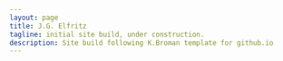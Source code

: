 ```yaml
---
layout: page
title: J.G. Elfritz
tagline: initial site build, under construction.
description: Site build following K.Broman template for github.io
---
```


<!---[Github Pages](https://pages.github.com) provide a simple way to make a --->
<!---website using--->
<!---[Markdown](https://daringfireball.net/projects/markdown/) and--->
<!---[git](https://git-scm.com).--->

<!---For me, the painful aspects of making a website are--->

<!---- Working with html and css--->
<!---- Finding a hosting site--->
<!---- Transferring stuff to the hosting site--->

<!---With [GitHub Pages](https://pages.github.com), you just write things in--->
<!---[Markdown](https://daringfireball.net/projects/markdown/),--->
<!---[GitHub](https://github.com) hosts the site for you, and you just push--->
<!---material to your GitHub repository with `git add`, `git commit`, and--->
<!---`git push`.--->

<!---If you love [git](https://git-scm.com/) and--->
<!---[GitHub](https://github.com), you'll love--->
<!---[GitHub Pages](https://pages.github.com), too.--->

<!---The sites use [Jekyll](https://jekyllrb.com/), a--->
<!---[ruby](https://www.ruby-lang.org/en/) [gem](https://rubygems.org/), to--->
<!---convert Markdown files to html, and this part is done--->
<!---automatically when you push the materials to the `gh-pages` branch--->
<!---of a GitHub repository.--->

<!---The [GitHub](https://pages.github.com) and--->
<!---[Jekyll](https://jekyllrb.com) documentation is great, but I thought it--->
<!---would be useful to have a minimal tutorial, for those who just want to--->
<!---get going immediately with a simple site. To some readers, what GitHub--->
<!---has might be simpler and more direct.  But if you just want to create--->
<!---a site like the one you're looking at now, read on.--->

<!---Start by reading the [Overview page](pages/overview.html), which--->
<!---explains the basic structure of these sites. Then read--->
<!---[how to make an independent website](pages/independent_site.html). Then--->
<!---read any of the other things, such as--->
<!---[how to test your site locally](pages/local_test.html).--->

<!---- [Overview](pages/overview.html)--->
<!---- [Making an independent website](pages/independent_site.html)--->
<!---- [Making a personal site](pages/user_site.html)--->
<!---- [Making a site for a project](pages/project_site.html)--->
<!---- [Making a jekyll-free site](pages/nojekyll.html)--->
<!---- [Testing your site locally](pages/local_test.html)--->
<!---- [Resources](pages/resources.html)--->

<!---If anything here is confusing (or _wrong_!), or if I've missed--->
<!---important details, please--->
<!---[submit an issue](https://github.com/kbroman/simple_site/issues), or (even--->
<!---better) fork [the GitHub repository for this website](https://github.com/kbroman/simple_site),--->
<!---make modifications, and submit a pull request.--->

<!--- ------>

<!---The source for this minimal tutorial is [on github](https://github.com/kbroman/simple_site).--->

<!---Also see my [tutorials](https://kbroman.org/pages/tutorials) on--->
<!---[git/github](https://kbroman.org/github_tutorial),--->
<!---[GNU make](https://kbroman.org/minimal_make),--->
<!---[knitr](https://kbroman.org/knitr_knutshell),--->
<!---[R packages](https://kbroman.org/pkg_primer),--->
<!---[data organization](https://kbroman.org/dataorg),--->
<!---and [reproducible research](https://kbroman.org/steps2rr).--->

